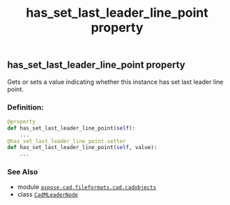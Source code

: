 ﻿---
title: has_set_last_leader_line_point property
second_title: Aspose.CAD for Python via .NET API References
description: 
type: docs
weight: 260
url: /python-net/aspose.cad.fileformats.cad.cadobjects/cadmleadernode/has_set_last_leader_line_point/
is_root: false
---

## has_set_last_leader_line_point property


Gets or sets a value indicating whether this instance has set last leader line point.
### Definition:
```python
@property
def has_set_last_leader_line_point(self):
    ...
@has_set_last_leader_line_point.setter
def has_set_last_leader_line_point(self, value):
    ...
```

### See Also
* module [`aspose.cad.fileformats.cad.cadobjects`](../../)
* class [`CadMLeaderNode`](/cad/python-net/aspose.cad.fileformats.cad.cadobjects/cadmleadernode)
